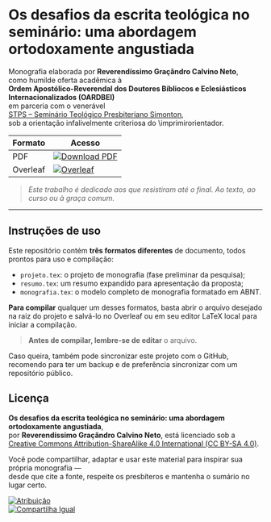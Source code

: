 # Os desafios da escrita teológica no seminário: uma abordagem ortodoxamente angustiada

Monografia elaborada por **Reverendíssimo Graçândro Calvino Neto**,  
como humilde oferta acadêmica à  
**Ordem Apostólico-Reverendal dos Doutores Bíbliocos e Eclesiásticos Internacionalizados (OARDBEI)**  
em parceria com o venerável  
[STPS – Seminário Teológico Presbiteriano Simonton](https://seminariosimonton.com.br/),  
sob a orientação infalivelmente criteriosa do \imprimirorientador.

| Formato | Acesso |
|--------|--------|
| PDF    | [![Download PDF](https://img.shields.io/badge/baixar-pdf-blue?style=flat&logo=readthedocs)](https://vitormattos.github.io/monografia-teologia/monografia.pdf) |
| Overleaf | [![Overleaf](https://img.shields.io/badge/Overleaf-47A141?style=for-the-badge&logo=Overleaf&logoColor=white)](https://www.overleaf.com/read/vzwycrgmdtty#e2ef1e) |

> *Este trabalho é dedicado aos que resistiram até o final. Ao texto, ao curso ou à graça comum.*

---

## Instruções de uso

Este repositório contém **três formatos diferentes** de documento, todos prontos para uso e compilação:

- `projeto.tex`: o projeto de monografia (fase preliminar da pesquisa);
- `resumo.tex`: um resumo expandido para apresentação da proposta;
- `monografia.tex`: o modelo completo de monografia formatado em ABNT.

**Para compilar** qualquer um desses formatos, basta abrir o arquivo desejado na raiz do projeto e salvá-lo no Overleaf ou em seu editor LaTeX local para iniciar a compilação.

> **Antes de compilar, lembre-se de editar** o arquivo.

Caso queira, também pode sincronizar este projeto com o GitHub, recomendo para ter um backup e de preferência sincronizar com um repositório público.

## Licença

**Os desafios da escrita teológica no seminário: uma abordagem ortodoxamente angustiada**,  
por **Reverendíssimo Graçândro Calvino Neto**, está licenciado sob a  
[Creative Commons Attribution-ShareAlike 4.0 International (CC BY-SA 4.0)](https://creativecommons.org/licenses/by-sa/4.0/?ref=chooser-v1).

Você pode compartilhar, adaptar e usar este material para inspirar sua própria monografia —  
desde que cite a fonte, respeite os presbíteros e mantenha o sumário no lugar certo.

[![Atribuição](https://mirrors.creativecommons.org/presskit/icons/by.svg?ref=chooser-v1)](https://creativecommons.org/licenses/by-sa/4.0/)  
[![Compartilha Igual](https://mirrors.creativecommons.org/presskit/icons/sa.svg?ref=chooser-v1)](https://creativecommons.org/licenses/by-sa/4.0/)